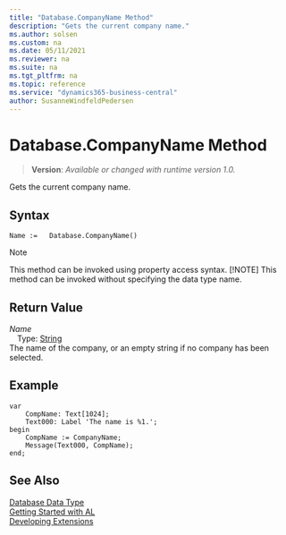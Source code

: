```yaml
---
title: "Database.CompanyName Method"
description: "Gets the current company name."
ms.author: solsen
ms.custom: na
ms.date: 05/11/2021
ms.reviewer: na
ms.suite: na
ms.tgt_pltfrm: na
ms.topic: reference
ms.service: "dynamics365-business-central"
author: SusanneWindfeldPedersen
---
```

[//]: # (START>DO_NOT_EDIT)
[//]: # (IMPORTANT:Do not edit any of the content between here and the END>DO_NOT_EDIT.)
[//]: # (Any modifications should be made in the .xml files in the ModernDev repo.)
# Database.CompanyName Method
> **Version**: _Available or changed with runtime version 1.0._

Gets the current company name.


## Syntax
```
Name :=   Database.CompanyName()
```
> [!NOTE]
> This method can be invoked using property access syntax.
> [!NOTE]
> This method can be invoked without specifying the data type name.


## Return Value
*Name*  
&emsp;Type: [String](../string/string-data-type.md)  
The name of the company, or an empty string if no company has been selected.


[//]: # (IMPORTANT: END>DO_NOT_EDIT)

## Example

```al
var
    CompName: Text[1024];
    Text000: Label 'The name is %1.';
begin
    CompName := CompanyName;  
    Message(Text000, CompName);  
end;
```  

## See Also

[Database Data Type](database-data-type.md)  
[Getting Started with AL](../../devenv-get-started.md)  
[Developing Extensions](../../devenv-dev-overview.md)